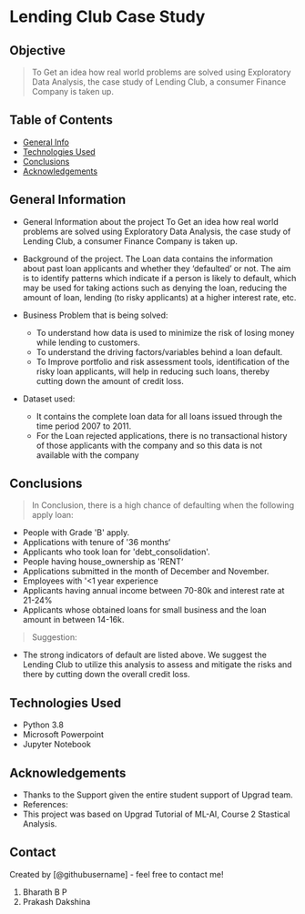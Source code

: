 # Lending Club Case Study
## Objective
> To Get an idea how real world problems are solved using Exploratory Data Analysis, the case study of Lending Club, a consumer Finance Company is taken up.

## Table of Contents
* [General Info](#general-information)
* [Technologies Used](#technologies-used)
* [Conclusions](#conclusions)
* [Acknowledgements](#acknowledgements)

<!-- You can include any other section that is pertinent to your problem -->

## General Information
- General Information about the project
  To Get an idea how real world problems are solved using Exploratory Data Analysis, the case study of Lending Club, a consumer Finance Company is taken up.
  
- Background of the project.
  The Loan data contains the information about past loan applicants and whether they ‘defaulted’ or not. The aim is to identify patterns which indicate if a person is likely to default, which may be used for taking actions such as denying the loan, reducing the amount of loan, lending (to risky applicants) at a higher interest rate, etc.
  
- Business Problem that is being solved:
  - To understand how data is used to minimize the risk of losing money while lending to customers.
  - To understand the driving factors/variables behind a loan default.
  - To Improve portfolio and risk assessment tools, identification of the risky loan applicants, will help in reducing such loans, thereby cutting down the amount of credit loss.

- Dataset used:
  - It contains the complete loan data for all loans issued through the time period 2007 to 2011. 
  - For the Loan rejected applications, there is no transactional history of those applicants with the company and so this data is not available with the company 

## Conclusions
> In Conclusion, there is a high chance of defaulting  when the following apply loan:
- People with Grade 'B' apply.
- Applications with tenure of '36 months‘ 
- Applicants who took loan for 'debt_consolidation'.
- People having house_ownership as 'RENT‘
- Applications submitted in the month of December and November.
- Employees with '<1 year experience
- Applicants having annual income between 70-80k and interest rate at 21-24%
- Applicants whose obtained loans for small business and the loan amount in between 14-16k.

> Suggestion:
- The strong indicators of default are listed above. We suggest the Lending Club to utilize this analysis to assess and mitigate the risks and there by cutting down the overall credit loss.

## Technologies Used
- Python 3.8
- Microsoft Powerpoint
- Jupyter Notebook

## Acknowledgements

- Thanks to the Support given the entire student support of Upgrad team.
- References:
- This project was based on Upgrad Tutorial of ML-AI, Course 2 Stastical Analysis.


## Contact
Created by [@githubusername] - feel free to contact me!

1) Bharath B P 
2) Prakash Dakshina


<!-- Optional -->
<!-- ## License -->
<!-- This project is open source and available under the [... License](). -->

<!-- You don't have to include all sections - just the one's relevant to your project -->
